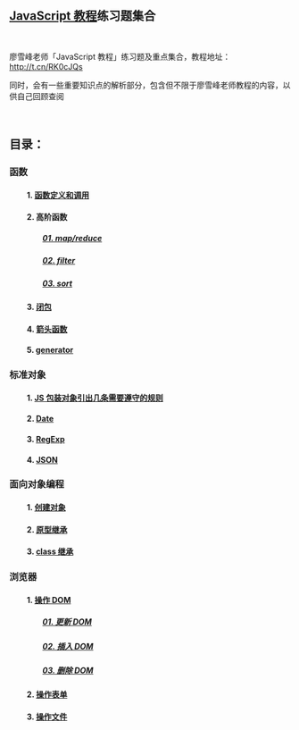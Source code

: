 ## [JavaScript 教程](http://t.cn/RK0cJQs)练习题集合

<br>

廖雪峰老师「JavaScript 教程」练习题及重点集合，教程地址：http://t.cn/RK0cJQs

同时，会有一些重要知识点的解析部分，包含但不限于廖雪峰老师教程的内容，以供自己回顾查阅

<br>

## 目录：

### 函数

#### &emsp;&emsp; 1. [函数定义和调用](https://github.com/china-kook/Liao_JS_practice-set/blob/master/%E5%87%BD%E6%95%B0/%E5%87%BD%E6%95%B0%E5%AE%9A%E4%B9%89%E5%92%8C%E8%B0%83%E7%94%A8.md)

#### &emsp;&emsp; 2. 高阶函数 
##### &emsp;&emsp;&emsp;&emsp; [01. map/reduce](https://github.com/china-kook/Liao_JS_practice-set/blob/master/%E5%87%BD%E6%95%B0/%E9%AB%98%E9%98%B6%E5%87%BD%E6%95%B0/map%E3%80%81reduce.md)
##### &emsp;&emsp;&emsp;&emsp; [02. filter](https://github.com/china-kook/Liao_JS_practice-set/blob/master/%E5%87%BD%E6%95%B0/%E9%AB%98%E9%98%B6%E5%87%BD%E6%95%B0/filter.md)
##### &emsp;&emsp;&emsp;&emsp; [03. sort](https://github.com/china-kook/Liao_JS_practice-set/blob/master/%E5%87%BD%E6%95%B0/%E9%AB%98%E9%98%B6%E5%87%BD%E6%95%B0/sort.md)

#### &emsp;&emsp; 3. [闭包](https://github.com/china-kook/Liao_JS_practice-set/blob/master/%E5%87%BD%E6%95%B0/%E9%97%AD%E5%8C%85.md)

#### &emsp;&emsp; 4. [箭头函数](https://github.com/china-kook/Liao_JS_practice-set/blob/master/%E5%87%BD%E6%95%B0/%E7%AE%AD%E5%A4%B4%E5%87%BD%E6%95%B0.md)

#### &emsp;&emsp; 5. [generator](https://github.com/china-kook/Liao_JS_practice-set/blob/master/%E5%87%BD%E6%95%B0/generator(%E7%94%9F%E6%88%90%E5%99%A8).md)

### 标准对象

#### &emsp;&emsp; 1. [JS 包装对象引出几条需要遵守的规则](https://github.com/china-kook/Liao_JS_practice-set/blob/master/%E6%A0%87%E5%87%86%E5%AF%B9%E8%B1%A1/JS%20%E5%8C%85%E8%A3%85%E5%AF%B9%E8%B1%A1%E5%BC%95%E5%87%BA%E5%87%A0%E6%9D%A1%E9%9C%80%E8%A6%81%E9%81%B5%E5%AE%88%E7%9A%84%E8%A7%84%E5%88%99.md)

#### &emsp;&emsp; 2. [Date](https://github.com/china-kook/Liao_JS_practice-set/blob/master/%E6%A0%87%E5%87%86%E5%AF%B9%E8%B1%A1/Date.md)

#### &emsp;&emsp; 3. [RegExp](https://github.com/china-kook/Liao_JS_practice-set/blob/master/%E6%A0%87%E5%87%86%E5%AF%B9%E8%B1%A1/RegExp.md)

#### &emsp;&emsp; 4. [JSON](https://github.com/china-kook/Liao_JS_practice-set/blob/master/%E6%A0%87%E5%87%86%E5%AF%B9%E8%B1%A1/JSON.md)

### 面向对象编程

#### &emsp;&emsp; 1. [创建对象](https://github.com/china-kook/Liao_JS_practice-set/blob/master/%E9%9D%A2%E5%90%91%E5%AF%B9%E8%B1%A1%E7%BC%96%E7%A8%8B/%E5%88%9B%E5%BB%BA%E5%AF%B9%E8%B1%A1.md)

#### &emsp;&emsp; 2. [原型继承](https://github.com/china-kook/Liao_JS_practice-set/blob/master/%E9%9D%A2%E5%90%91%E5%AF%B9%E8%B1%A1%E7%BC%96%E7%A8%8B/%E5%8E%9F%E5%9E%8B%E7%BB%A7%E6%89%BF.md)

#### &emsp;&emsp; 3. [class 继承](https://github.com/china-kook/Liao_JS_practice-set/blob/master/%E9%9D%A2%E5%90%91%E5%AF%B9%E8%B1%A1%E7%BC%96%E7%A8%8B/class%20%E7%BB%A7%E6%89%BF.md)


### 浏览器

#### &emsp;&emsp; 1. [操作 DOM](https://github.com/china-kook/Liao_JS_practice-set/blob/master/%E6%B5%8F%E8%A7%88%E5%99%A8/%E6%93%8D%E4%BD%9C%20DOM/%E6%93%8D%E4%BD%9C%20DOM%20%E7%BB%83%E4%B9%A0%E9%A2%98.md)
##### &emsp;&emsp;&emsp;&emsp; [01. 更新 DOM](https://github.com/china-kook/Liao_JS_practice-set/blob/master/%E6%B5%8F%E8%A7%88%E5%99%A8/%E6%93%8D%E4%BD%9C%20DOM/%E6%9B%B4%E6%96%B0%20DOM.md)
##### &emsp;&emsp;&emsp;&emsp; [02. 插入 DOM](https://github.com/china-kook/Liao_JS_practice-set/blob/master/%E6%B5%8F%E8%A7%88%E5%99%A8/%E6%93%8D%E4%BD%9C%20DOM/%E6%8F%92%E5%85%A5%20DOM.md)
##### &emsp;&emsp;&emsp;&emsp; [03. 删除 DOM](https://github.com/china-kook/Liao_JS_practice-set/blob/master/%E6%B5%8F%E8%A7%88%E5%99%A8/%E6%93%8D%E4%BD%9C%20DOM/%E5%88%A0%E9%99%A4%20DOM.md)

#### &emsp;&emsp; 2. [操作表单](https://github.com/china-kook/Liao_JS_practice-set/blob/master/%E6%B5%8F%E8%A7%88%E5%99%A8/%E6%93%8D%E4%BD%9C%E8%A1%A8%E5%8D%95.md)

#### &emsp;&emsp; 3. [操作文件](https://github.com/china-kook/Liao_JS_practice-set/blob/master/%E6%B5%8F%E8%A7%88%E5%99%A8/%E6%93%8D%E4%BD%9C%E6%96%87%E4%BB%B6.md)